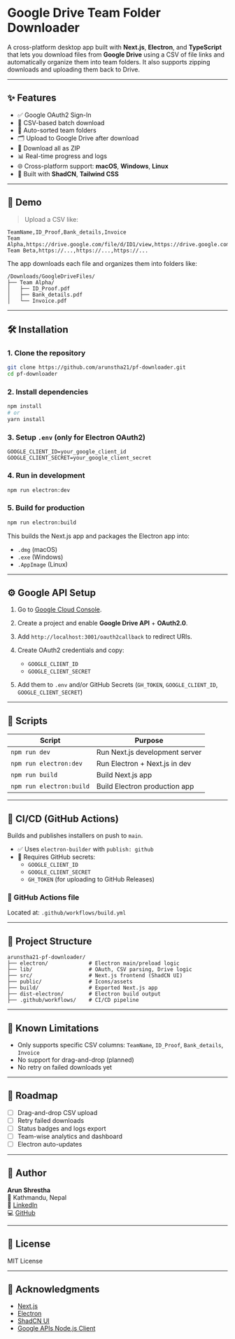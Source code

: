 # Google Drive Team Folder Downloader

A cross-platform desktop app built with **Next.js**, **Electron**, and **TypeScript** that lets you download files from **Google Drive** using a CSV of file links and automatically organize them into team folders. It also supports zipping downloads and uploading them back to Drive.

---

## ✨ Features

- ✅ Google OAuth2 Sign-In
- 📄 CSV-based batch download
- 📂 Auto-sorted team folders
- 🗂 Upload to Google Drive after download
- 💾 Download all as ZIP
- 📊 Real-time progress and logs
- 🌐 Cross-platform support: **macOS**, **Windows**, **Linux**
- 🎨 Built with **ShadCN**, **Tailwind CSS**

---

## 🚀 Demo

> Upload a CSV like:

```csv
TeamName,ID_Proof,Bank_details,Invoice
Team Alpha,https://drive.google.com/file/d/ID1/view,https://drive.google.com/file/d/ID2/view,https://drive.google.com/file/d/ID3/view
Team Beta,https://...,https://...,https://...
```

The app downloads each file and organizes them into folders like:

```
/Downloads/GoogleDriveFiles/
├── Team Alpha/
│   ├── ID_Proof.pdf
│   ├── Bank_details.pdf
│   └── Invoice.pdf
```

---

## 🛠 Installation

### 1. Clone the repository

```bash
git clone https://github.com/arunstha21/pf-downloader.git
cd pf-downloader
```

### 2. Install dependencies

```bash
npm install
# or
yarn install
```

### 3. Setup `.env` (only for Electron OAuth2)

```env
GOOGLE_CLIENT_ID=your_google_client_id
GOOGLE_CLIENT_SECRET=your_google_client_secret
```

### 4. Run in development

```bash
npm run electron:dev
```

### 5. Build for production

```bash
npm run electron:build
```

This builds the Next.js app and packages the Electron app into:
- `.dmg` (macOS)
- `.exe` (Windows)
- `.AppImage` (Linux)

---

## ⚙️ Google API Setup

1. Go to [Google Cloud Console](https://console.cloud.google.com/).
2. Create a project and enable **Google Drive API** + **OAuth2.0**.
3. Add `http://localhost:3001/oauth2callback` to redirect URIs.
4. Create OAuth2 credentials and copy:
   - `GOOGLE_CLIENT_ID`
   - `GOOGLE_CLIENT_SECRET`

5. Add them to `.env` and/or GitHub Secrets (`GH_TOKEN`, `GOOGLE_CLIENT_ID`, `GOOGLE_CLIENT_SECRET`)

---

## 🧪 Scripts

| Script                  | Purpose                                    |
|-------------------------|--------------------------------------------|
| `npm run dev`           | Run Next.js development server             |
| `npm run electron:dev`  | Run Electron + Next.js in dev              |
| `npm run build`         | Build Next.js app                          |
| `npm run electron:build`| Build Electron production app              |

---

## 🔄 CI/CD (GitHub Actions)

Builds and publishes installers on push to `main`.

- ✅ Uses `electron-builder` with `publish: github`
- 🔐 Requires GitHub secrets:
  - `GOOGLE_CLIENT_ID`
  - `GOOGLE_CLIENT_SECRET`
  - `GH_TOKEN` (for uploading to GitHub Releases)

### 📁 GitHub Actions file

Located at: `.github/workflows/build.yml`

---

## 📂 Project Structure

```
arunstha21-pf-downloader/
├── electron/             # Electron main/preload logic
├── lib/                  # OAuth, CSV parsing, Drive logic
├── src/                  # Next.js frontend (ShadCN UI)
├── public/               # Icons/assets
├── build/                # Exported Next.js app
├── dist-electron/        # Electron build output
├── .github/workflows/    # CI/CD pipeline
```

---

## 📌 Known Limitations

- Only supports specific CSV columns: `TeamName`, `ID_Proof`, `Bank_details`, `Invoice`
- No support for drag-and-drop (planned)
- No retry on failed downloads yet

---

## 🧭 Roadmap

- [ ] Drag-and-drop CSV upload
- [ ] Retry failed downloads
- [ ] Status badges and logs export
- [ ] Team-wise analytics and dashboard
- [ ] Electron auto-updates

---

## 👤 Author

**Arun Shrestha**  
📍 Kathmandu, Nepal  
🔗 [LinkedIn](https://www.linkedin.com/in/rangotengo)  
💻 [GitHub](https://github.com/Arunstha21)

---

## 📄 License

MIT License

---

## 🙌 Acknowledgments

- [Next.js](https://nextjs.org/)
- [Electron](https://www.electronjs.org/)
- [ShadCN UI](https://ui.shadcn.com/)
- [Google APIs Node.js Client](https://github.com/googleapis/google-api-nodejs-client)